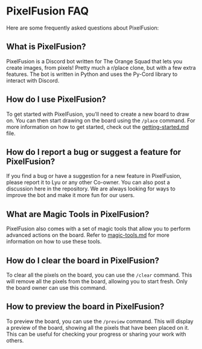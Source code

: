 # PixelFusion FAQ

Here are some frequently asked questions about PixelFusion:

## What is PixelFusion?

PixelFusion is a Discord bot written for The Orange Squad that lets you create images, from pixels! Pretty much a r/place clone, but with a few extra features. The bot is written in Python and uses the Py-Cord library to interact with Discord.

## How do I use PixelFusion?

To get started with PixelFusion, you'll need to create a new board to draw on. You can then start drawing on the board using the `/place` command. For more information on how to get started, check out the [getting-started.md](getting-started.md) file.

## How do I report a bug or suggest a feature for PixelFusion?

If you find a bug or have a suggestion for a new feature in PixelFusion, please report it to Lyu or any other Co-owner. You can also post a discussion here in the repository. We are always looking for ways to improve the bot and make it more fun for our users.

## What are Magic Tools in PixelFusion?

PixelFusion also comes with a set of magic tools that allow you to perform advanced actions on the board. Refer to [magic-tools.md](magic-tools.md) for more information on how to use these tools.

## How do I clear the board in PixelFusion?

To clear all the pixels on the board, you can use the `/clear` command. This will remove all the pixels from the board, allowing you to start fresh. Only the board owner can use this command.

## How to preview the board in PixelFusion?

To preview the board, you can use the `/preview` command. This will display a preview of the board, showing all the pixels that have been placed on it. This can be useful for checking your progress or sharing your work with others.